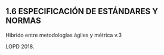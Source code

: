 ## **1.6**   **ESPECIFICACIÓN DE ESTÁNDARES Y NORMAS**

Hibrido entre metodologías ágiles y métrica v.3

LOPD 2018.
